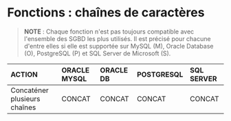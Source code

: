 # Fonctions : chaînes de caractères

> **NOTE** : Chaque fonction n'est pas toujours compatible avec l'ensemble des SGBD les plus utilisés. Il est précisé pour chacune d'entre elles si elle est supportée sur MySQL (M), Oracle Database (O), PostgreSQL (P) et SQL Server de Microsoft (S).

|ACTION|ORACLE MYSQL|ORACLE DB|POSTGRESQL|SQL SERVER|
|:--|:--|:--|:--|:--|
|Concaténer plusieurs chaînes|CONCAT|CONCAT|CONCAT|CONCAT|
